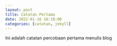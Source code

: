 ```yaml
---
layout: post
title: Catatan Pertama
date: 2022-01-16 16:18:00
categories: [catatan, jekyll]
---
```

Ini adalah catatan percobaan pertama menulis blog
